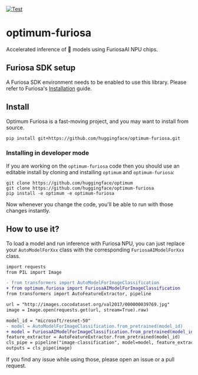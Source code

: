 [![Test](https://github.com/huggingface/optimum-furiosa/actions/workflows/test.yml/badge.svg)](https://github.com/huggingface/optimum-furiosa/actions/workflows/test.yml)


# optimum-furiosa
Accelerated inference of 🤗 models using FuriosaAI NPU chips.

## Furiosa SDK setup
A Furiosa SDK environment needs to be enabled to use this library. Please refer to Furiosa's [Installation](https://furiosa-ai.github.io/docs/latest/en/software/installation.html) guide.

## Install
Optimum Furiosa is a fast-moving project, and you may want to install from source.

`pip install git+https://github.com/huggingface/optimum-furiosa.git`

### Installing in developer mode

If you are working on the `optimum-furiosa` code then you should use an editable install
by cloning and installing `optimum` and `optimum-furiosa`:

```
git clone https://github.com/huggingface/optimum
git clone https://github.com/huggingface/optimum-furiosa
pip install -e optimum -e optimum-furiosa
```

Now whenever you change the code, you'll be able to run with those changes instantly.


## How to use it?
To load a model and run inference with Furiosa NPU, you can just replace your `AutoModelForXxx` class with the corresponding `FuriosaAIModelForXxx` class. 

```diff
import requests
from PIL import Image

- from transformers import AutoModelForImageClassification
+ from optimum.furiosa import FuriosaAIModelForImageClassification
from transformers import AutoFeatureExtractor, pipeline

url = "http://images.cocodataset.org/val2017/000000039769.jpg"
image = Image.open(requests.get(url, stream=True).raw)

model_id = "microsoft/resnet-50"
- model = AutoModelForImageClassification.from_pretrained(model_id)
+ model = FuriosaAIModelForImageClassification.from_pretrained(model_id, export=True, input_shape_dict={"pixel_values": [1, 3, 224, 224]}, output_shape_dict={"logits": [1, 1000]},)
feature_extractor = AutoFeatureExtractor.from_pretrained(model_id)
cls_pipe = pipeline("image-classification", model=model, feature_extractor=feature_extractor)
outputs = cls_pipe(image)
```

If you find any issue while using those, please open an issue or a pull request.
